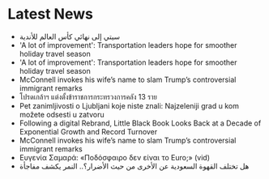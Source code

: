 # Latest News
-  سيتي إلى نهائي كأس العالم للأندية
-  'A lot of improvement': Transportation leaders hope for smoother holiday travel season
-  'A lot of improvement': Transportation leaders hope for smoother holiday travel season
-  McConnell invokes his wife’s name to slam Trump’s controversial immigrant remarks
-  โปรดเกล้าฯ แต่งตั้งข้าราชการกระทรวงการคลัง 13 ราย
-  Pet zanimljivosti o Ljubljani koje niste znali: Najzeleniji grad u kom možete odsesti u zatvoru
-  Following a digital Rebrand, Little Black Book Looks Back at a Decade of Exponential Growth and Record Turnover
-  McConnell invokes his wife’s name to slam Trump’s controversial immigrant remarks
-  Ευγενία Σαμαρά: «Ποδόσφαιρο δεν είναι το Euro;» (vid)
-  هل تختلف القهوة السعودية عن الأخرى من حيث الأضرار؟.. النمر يكشف مفاجأة
